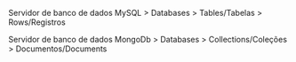 Servidor de banco de dados MySQL > Databases > Tables/Tabelas > Rows/Registros

Servidor de banco de dados MongoDb > Databases > Collections/Coleções > Documentos/Documents